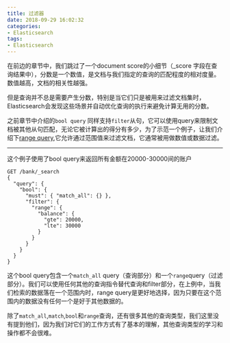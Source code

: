 ```yaml
---
title: 过滤器
date: 2018-09-29 16:02:32
categories:
- Elasticsearch
tags:
- Elasticsearch
---
```

在前边的章节中，我们跳过了一个document score的小细节（_score 字段在查询结果中），分数是一个数值，是文档与我们指定的查询的匹配程度的相对度量。数值越高，文档的相关性越强。

但是查询并不总是需要产生分数，特别是当它们只是被用来过滤文档集时，Elasticsearch会发现这些场景并自动优化查询的执行来避免计算无用的分数。

之前章节中介绍的`bool query` 同样支持`filter`从句，它可以使用query来限制文档被其他从句匹配，无论它被计算出的得分有多少，为了示范一个例子，让我们介绍下[range query](https://www.elastic.co/guide/en/elasticsearch/reference/6.4/query-dsl-range-query.html),它允许通过范围值来过滤文档，它通常被用做数值或数据过滤。
<!--more-->
---
这个例子使用了bool query来返回所有金额在20000-30000间的账户
```
GET /bank/_search
{
  "query": {
    "bool": {
      "must": { "match_all": {} },
      "filter": {
        "range": {
          "balance": {
            "gte": 20000,
            "lte": 30000
          }
        }
      }
    }
  }
}
```
这个bool query包含一个`match_all` query（查询部分）和一个`range`query（过滤部分）。我们可以使用任何其他的查询指令替代查询和filter部分，在上例中，当我们检索的数据落在一个范围内时，range query是更好地选择，因为只要在这个范围内的数据没有任何一个是好于其他数据的。

除了`match_all`,`match`,`bool`和`range`查询，还有很多其他的查询类型，我们这里没有提到他们，因为我们对它们的工作方式有了基本的理解，其他查询类型的学习和操作都不会很难。
